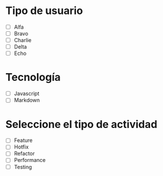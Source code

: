 # Tipo de usuario
- [ ] Alfa
- [ ] Bravo 
- [ ] Charlie
- [ ] Delta
- [ ] Echo

# Tecnología
- [ ] Javascript
- [ ] Markdown 

# Seleccione el tipo de actividad
- [ ] Feature
- [ ] Hotfix
- [ ] Refactor
- [ ] Performance
- [ ] Testing
